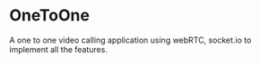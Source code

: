 # OneToOne
A one to one video calling application using webRTC, socket.io to implement all the features.
